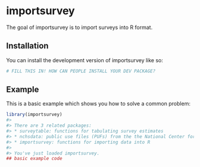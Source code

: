 
<!-- README.md is generated from README.Rmd. Please edit that file -->

# importsurvey

<!-- badges: start -->
<!-- badges: end -->

The goal of importsurvey is to import surveys into R format.

## Installation

You can install the development version of importsurvey like so:

``` r
# FILL THIS IN! HOW CAN PEOPLE INSTALL YOUR DEV PACKAGE?
```

## Example

This is a basic example which shows you how to solve a common problem:

``` r
library(importsurvey)
#> 
#> There are 3 related packages:
#> * surveytable: functions for tabulating survey estimates
#> * nchsdata: public use files (PUFs) from the the National Center for Health Statistics (NCHS)
#> * importsurvey: functions for importing data into R
#> 
#> You've just loaded importsurvey.
## basic example code
```

